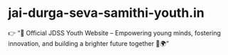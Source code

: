 # jai-durga-seva-samithi-youth.in
👉 “🌟 Official JDSS Youth Website – Empowering young minds, fostering innovation, and building a brighter future together 🚀🌍”
